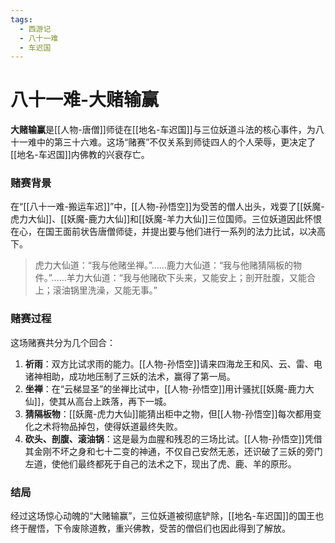 ```yaml
---
tags:
  - 西游记
  - 八十一难
  - 车迟国
---
```

# 八十一难-大赌输赢

**大赌输赢**是[[人物-唐僧]]师徒在[[地名-车迟国]]与三位妖道斗法的核心事件，为八十一难中的第三十六难。这场“赌赛”不仅关系到师徒四人的个人荣辱，更决定了[[地名-车迟国]]内佛教的兴衰存亡。

### **赌赛背景**
在“[[八十一难-搬运车迟]]”中，[[人物-孙悟空]]为受苦的僧人出头，戏耍了[[妖魔-虎力大仙]]、[[妖魔-鹿力大仙]]和[[妖魔-羊力大仙]]三位国师。三位妖道因此怀恨在心，在国王面前状告唐僧师徒，并提出要与他们进行一系列的法力比试，以决高下。
> 虎力大仙道：“我与他赌坐禅。”……鹿力大仙道：“我与他赌猜隔板的物件。”……羊力大仙道：“我与他赌砍下头来，又能安上；剖开肚腹，又能合上；滚油锅里洗澡，又能无事。”

### **赌赛过程**
这场赌赛共分为几个回合：
1.  **祈雨**：双方比试求雨的能力。[[人物-孙悟空]]请来四海龙王和风、云、雷、电诸神相助，成功地压制了三妖的法术，赢得了第一局。
2.  **坐禅**：在“云梯显圣”的坐禅比试中，[[人物-孙悟空]]用计骚扰[[妖魔-鹿力大仙]]，使其从高台上跌落，再下一城。
3.  **猜隔板物**：[[妖魔-虎力大仙]]能猜出柜中之物，但[[人物-孙悟空]]每次都用变化之术将物品掉包，使得妖道最终失败。
4.  **砍头、剖腹、滚油锅**：这是最为血腥和残忍的三场比试。[[人物-孙悟空]]凭借其金刚不坏之身和七十二变的神通，不仅自己安然无恙，还识破了三妖的旁门左道，使他们最终都死于自己的法术之下，现出了虎、鹿、羊的原形。

### **结局**
经过这场惊心动魄的“大赌输赢”，三位妖道被彻底铲除，[[地名-车迟国]]的国王也终于醒悟，下令废除道教，重兴佛教，受苦的僧侣们也因此得到了解放。

